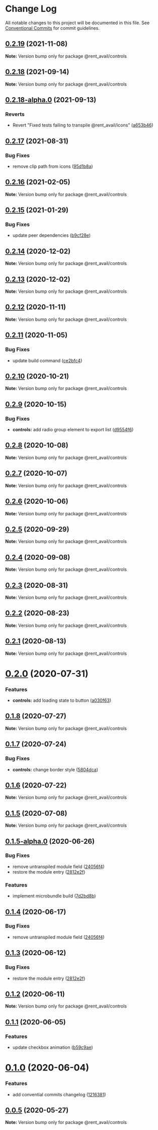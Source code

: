# Change Log

All notable changes to this project will be documented in this file.
See [Conventional Commits](https://conventionalcommits.org) for commit guidelines.

## [0.2.19](https://github.com/rentalutions/elements/compare/@rent_avail/controls@0.2.18...@rent_avail/controls@0.2.19) (2021-11-08)

**Note:** Version bump only for package @rent_avail/controls





## [0.2.18](https://github.com/rentalutions/elements/compare/@rent_avail/controls@0.2.18-alpha.0...@rent_avail/controls@0.2.18) (2021-09-14)

**Note:** Version bump only for package @rent_avail/controls





## [0.2.18-alpha.0](https://github.com/rentalutions/elements/compare/@rent_avail/controls@0.2.17...@rent_avail/controls@0.2.18-alpha.0) (2021-09-13)


### Reverts

* Revert "Fixed tests failing to transpile @rent_avail/icons" ([a653b46](https://github.com/rentalutions/elements/commit/a653b46bacc79d7c3e6afb49527bd1bddeb61bc9))





## [0.2.17](https://github.com/rentalutions/elements/compare/@rent_avail/controls@0.2.16...@rent_avail/controls@0.2.17) (2021-08-31)


### Bug Fixes

* remove clip path from icons ([95d1b8a](https://github.com/rentalutions/elements/commit/95d1b8a2921de6b19ccd69c0a2be03bb5fd03b69))





## [0.2.16](https://github.com/rentalutions/elements/compare/@rent_avail/controls@0.2.15...@rent_avail/controls@0.2.16) (2021-02-05)

**Note:** Version bump only for package @rent_avail/controls





## [0.2.15](https://github.com/rentalutions/elements/compare/@rent_avail/controls@0.2.14...@rent_avail/controls@0.2.15) (2021-01-29)


### Bug Fixes

* update peer dependencies ([b9cf28e](https://github.com/rentalutions/elements/commit/b9cf28ea6daf7bcb028775cdcc12f1ac2a45280b))





## [0.2.14](https://github.com/rentalutions/elements/compare/@rent_avail/controls@0.2.13...@rent_avail/controls@0.2.14) (2020-12-02)

**Note:** Version bump only for package @rent_avail/controls





## [0.2.13](https://github.com/rentalutions/elements/compare/@rent_avail/controls@0.2.12...@rent_avail/controls@0.2.13) (2020-12-02)

**Note:** Version bump only for package @rent_avail/controls





## [0.2.12](https://github.com/rentalutions/elements/compare/@rent_avail/controls@0.2.11...@rent_avail/controls@0.2.12) (2020-11-11)

**Note:** Version bump only for package @rent_avail/controls





## [0.2.11](https://github.com/rentalutions/elements/compare/@rent_avail/controls@0.2.10...@rent_avail/controls@0.2.11) (2020-11-05)


### Bug Fixes

* update build command ([ce2bfc4](https://github.com/rentalutions/elements/commit/ce2bfc47d722b40d87bbad7806b727cc29e9712a))





## [0.2.10](https://github.com/rentalutions/elements/compare/@rent_avail/controls@0.2.9...@rent_avail/controls@0.2.10) (2020-10-21)

**Note:** Version bump only for package @rent_avail/controls





## [0.2.9](https://github.com/rentalutions/elements/compare/@rent_avail/controls@0.2.8...@rent_avail/controls@0.2.9) (2020-10-15)


### Bug Fixes

* **controls:** add radio group element to export list ([d9554f6](https://github.com/rentalutions/elements/commit/d9554f668833f5e4f33eb116a807b07a13b610b2))





## [0.2.8](https://github.com/rentalutions/elements/compare/@rent_avail/controls@0.2.7...@rent_avail/controls@0.2.8) (2020-10-08)

**Note:** Version bump only for package @rent_avail/controls





## [0.2.7](https://github.com/rentalutions/elements/compare/@rent_avail/controls@0.2.6...@rent_avail/controls@0.2.7) (2020-10-07)

**Note:** Version bump only for package @rent_avail/controls





## [0.2.6](https://github.com/rentalutions/elements/compare/@rent_avail/controls@0.2.5...@rent_avail/controls@0.2.6) (2020-10-06)

**Note:** Version bump only for package @rent_avail/controls





## [0.2.5](https://github.com/rentalutions/elements/compare/@rent_avail/controls@0.2.4...@rent_avail/controls@0.2.5) (2020-09-29)

**Note:** Version bump only for package @rent_avail/controls





## [0.2.4](https://github.com/rentalutions/elements/compare/@rent_avail/controls@0.2.3...@rent_avail/controls@0.2.4) (2020-09-08)

**Note:** Version bump only for package @rent_avail/controls





## [0.2.3](https://github.com/rentalutions/elements/compare/@rent_avail/controls@0.2.2...@rent_avail/controls@0.2.3) (2020-08-31)

**Note:** Version bump only for package @rent_avail/controls





## [0.2.2](https://github.com/rentalutions/elements/compare/@rent_avail/controls@0.2.1...@rent_avail/controls@0.2.2) (2020-08-23)

**Note:** Version bump only for package @rent_avail/controls





## [0.2.1](https://github.com/rentalutions/elements/compare/@rent_avail/controls@0.2.0...@rent_avail/controls@0.2.1) (2020-08-13)

**Note:** Version bump only for package @rent_avail/controls





# [0.2.0](https://github.com/rentalutions/elements/compare/@rent_avail/controls@0.1.8...@rent_avail/controls@0.2.0) (2020-07-31)


### Features

* **controls:** add loading state to button ([a030f63](https://github.com/rentalutions/elements/commit/a030f63bfc3587b2c0fa920ae323628f7df4a421))





## [0.1.8](https://github.com/rentalutions/elements/compare/@rent_avail/controls@0.1.7...@rent_avail/controls@0.1.8) (2020-07-27)

**Note:** Version bump only for package @rent_avail/controls





## [0.1.7](https://github.com/rentalutions/elements/compare/@rent_avail/controls@0.1.6...@rent_avail/controls@0.1.7) (2020-07-24)


### Bug Fixes

* **controls:** change border style ([5804dca](https://github.com/rentalutions/elements/commit/5804dca08cff28c3dae793cbc9d8ddb63b220d6b))





## [0.1.6](https://github.com/rentalutions/elements/compare/@rent_avail/controls@0.1.5...@rent_avail/controls@0.1.6) (2020-07-22)

**Note:** Version bump only for package @rent_avail/controls





## [0.1.5](https://github.com/rentalutions/elements/compare/@rent_avail/controls@0.1.5-alpha.0...@rent_avail/controls@0.1.5) (2020-07-08)

**Note:** Version bump only for package @rent_avail/controls





## [0.1.5-alpha.0](https://github.com/rentalutions/elements/compare/@rent_avail/controls@0.1.1...@rent_avail/controls@0.1.5-alpha.0) (2020-06-26)


### Bug Fixes

* remove untranspiled module field ([24056f4](https://github.com/rentalutions/elements/commit/24056f4dcc4ab05fc8d0c604a0630d7b3a8aca3c))
* restore the module entry ([2812e2f](https://github.com/rentalutions/elements/commit/2812e2f5d71068ce37a8511d9b8c527b5d63efae))


### Features

* implement microbundle build ([7d2bd8b](https://github.com/rentalutions/elements/commit/7d2bd8b20990211f6d048a3f393d78ac15ce0142))





## [0.1.4](https://github.com/rentalutions/elements/compare/@rent_avail/controls@0.1.3...@rent_avail/controls@0.1.4) (2020-06-17)


### Bug Fixes

* remove untranspiled module field ([24056f4](https://github.com/rentalutions/elements/commit/24056f4dcc4ab05fc8d0c604a0630d7b3a8aca3c))





## [0.1.3](https://github.com/rentalutions/elements/compare/@rent_avail/controls@0.1.2...@rent_avail/controls@0.1.3) (2020-06-12)


### Bug Fixes

* restore the module entry ([2812e2f](https://github.com/rentalutions/elements/commit/2812e2f5d71068ce37a8511d9b8c527b5d63efae))





## [0.1.2](https://github.com/rentalutions/elements/compare/@rent_avail/controls@0.1.1...@rent_avail/controls@0.1.2) (2020-06-11)

**Note:** Version bump only for package @rent_avail/controls





## [0.1.1](https://github.com/rentalutions/elements/compare/@rent_avail/controls@0.1.0...@rent_avail/controls@0.1.1) (2020-06-05)


### Features

* update checkbox animation ([b59c9ae](https://github.com/rentalutions/elements/commit/b59c9ae23c9ca97756eb30890510aa8064deb801))





# [0.1.0](https://github.com/rentalutions/elements/compare/@rent_avail/controls@0.0.4...@rent_avail/controls@0.1.0) (2020-06-04)


### Features

* add convential commits changelog ([1216381](https://github.com/rentalutions/elements/commit/1216381d4e1bb8eb8dea4a2293a8bb84662195a9))





## [0.0.5](https://github.com/rentalutions/elements/compare/@rent_avail/controls@0.0.4...@rent_avail/controls@0.0.5) (2020-05-27)

**Note:** Version bump only for package @rent_avail/controls
